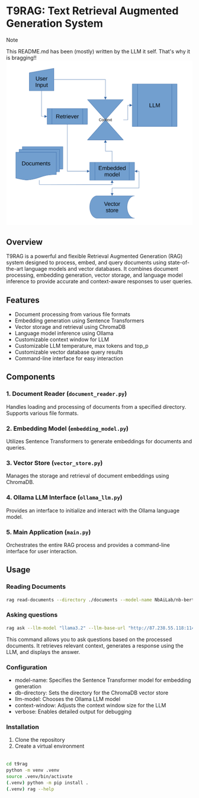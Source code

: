 # T9RAG: Text Retrieval Augmented Generation System

> [!NOTE]
> This README.md has been (mostly) written by the LLM it self. That's why it is bragging!!
> ![image](./img/processchart.png "Process flow")

## Overview

T9RAG is a powerful and flexible Retrieval Augmented Generation (RAG) system designed to process, embed, and query documents using state-of-the-art language models and vector databases. It combines document processing, embedding generation, vector storage, and language model inference to provide accurate and context-aware responses to user queries.

## Features

- Document processing from various file formats
- Embedding generation using Sentence Transformers
- Vector storage and retrieval using ChromaDB
- Language model inference using Ollama
- Customizable context window for LLM
- Customizable LLM temperature, max tokens and top_p
- Customizable vector database query results
- Command-line interface for easy interaction

## Components

### 1. Document Reader (`document_reader.py`)

Handles loading and processing of documents from a specified directory. Supports various file formats.

### 2. Embedding Model (`embedding_model.py`)

Utilizes Sentence Transformers to generate embeddings for documents and queries.

### 3. Vector Store (`vector_store.py`)

Manages the storage and retrieval of document embeddings using ChromaDB.

### 4. Ollama LLM Interface (`ollama_llm.py`)

Provides an interface to initialize and interact with the Ollama language model.

### 5. Main Application (`main.py`)

Orchestrates the entire RAG process and provides a command-line interface for user interaction.

## Usage

### Reading Documents

```bash
rag read-documents --directory ./documents --model-name NbAiLab/nb-bert-large --db-directory ./chroma_db
```

### Asking questions

```bash
rag ask --llm-model "llama3.2" --llm-base-url "http://87.238.55.118:11434/" --verbose --query "something or other"
```

This command allows you to ask questions based on the processed documents. It retrieves relevant context, generates a response using the LLM, and displays the answer.

### Configuration

- model-name: Specifies the Sentence Transformer model for embedding generation
- db-directory: Sets the directory for the ChromaDB vector store
- llm-model: Chooses the Ollama LLM model
- context-window: Adjusts the context window size for the LLM
- verbose: Enables detailed output for debugging

### Installation

1. Clone the repository
2. Create a virtual environment

```bash

cd t9rag
python -m venv .venv
source .venv/bin/activate
(.venv) python -m pip install .
(.venv) rag --help
```
